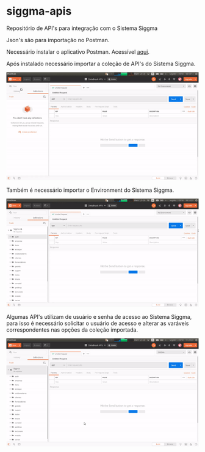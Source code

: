 # siggma-apis
Repositório de API's para integração com o Sistema Siggma

Json's são para importação no Postman.

Necessário instalar o aplicativo Postman. Acessível [aqui](https://www.getpostman.com/apps "Página de Download do Postman").

Após instalado necessário importar a coleção de API's do Sistema Siggma.

![postman_import_collection](https://github.com/zettabrasil/siggma-apis/blob/master/gifs/postman_import_collection.gif "Importando Collection no Postman")

Também é necessário importar o Environment do Sistema Siggma.

![postman_import_environment](https://github.com/zettabrasil/siggma-apis/blob/master/gifs/postman_import_environment.gif "Importando Environment no Postman")

Algumas API's utilizam de usuário e senha de acesso ao Sistema Siggma, para isso é necessário solicitar o usuário de acesso e alterar as varáveis correspondentes nas opções da coleção importada.

![postman_edit_variables](https://github.com/zettabrasil/siggma-apis/blob/master/gifs/postman_edit_variables.gif "Editando variáveis de coleção no Postman")
